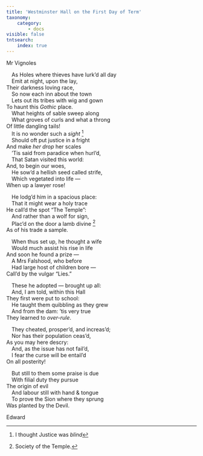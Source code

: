 ```yaml
---
title: 'Westminster Hall on the First Day of Term'
taxonomy:
    category:
        - docs
visible: false
tntsearch:
    index: true
---
```


<div class="author">Mr Vignoles</div>
  
&emsp;As Holes where thieves have lurk’d all day  
&emsp;Emit at night, upon the lay,  
Their darkness loving race,  
&emsp;So now each inn about the town  
&emsp;Lets out its tribes with wig and gown  
To haunt this *Gothic* place.  
&emsp;What heights of sable sweep along  
&emsp;What groves of curls and what a throng  
Of little dangling tails!  
&emsp;It is no wonder such a *sight* [^1]  
&emsp;Should oft put justice in a fright  
And make *her drop* her scales  
&emsp;’Tis said from paradice when hurl’d,  
&emsp;That Satan visited this world:  
And, to begin our woes,  
&emsp;He sow’d a hellish seed called strife,  
&emsp;Which vegetated into life —  
When up a lawyer rose!  

&emsp;He lodg’d him in a spacious place:  
&emsp;That it might wear a holy trace  
He call’d the spot “The Temple”:  
&emsp;And rather than a wolf for sign,  
&emsp;Plac’d on the door a lamb divine [^2]  
As of his trade a sample.  
  
&emsp;When thus set up, he thought a wife  
&emsp;Would much assist his rise in life  
And soon he found a prize —  
&emsp;A Mrs Falshood, who before  
&emsp;Had large host of children bore —  
Call’d by the vulgar “Lies.”  
  
&emsp;These he adopted — brought up all:  
&emsp;And, I am told, within this Hall  
They first were put to school:  
&emsp;He taught them quibbling as they grew  
&emsp;And from the dam: ’tis very true  
They learned to *over-rule*.  

&emsp;They cheated, prosper’d, and increas’d;  
&emsp;Nor has their population ceas’d,  
As you may here descry:  
&emsp;And, as the issue has not fail’d,  
&emsp;I fear the curse will be entail’d  
On all posterity!  
  
&emsp;But still to them some praise is due  
&emsp;With filial duty they pursue  
The origin of evil  
&emsp;And labour still with hand & tongue  
&emsp;To prove the Sion where they sprung  
Was planted by the Devil.  
  
Edward  
  
  
[^1]: I thought Justice was *blind*  
  
[^2]: Society of the Temple.